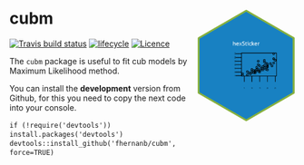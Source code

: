  cubm <img src="man/figures/logo.png" align="right" height="200" align="right"/>
======================

[![Travis build status](https://travis-ci.org/fhernanb/cubm.svg?branch=master)](https://travis-ci.org/fhernanb/cubm)
[![lifecycle](https://img.shields.io/badge/lifecycle-experimental-orange.svg)](https://www.tidyverse.org/lifecycle/#experimental)
[![Licence](https://img.shields.io/badge/licence-GPL--3-blue.svg)](https://www.gnu.org/licenses/gpl-3.0.en.html)

The `cubm` package is useful to fit cub models by Maximum Likelihood method.

You can install the **development** version from Github, for this you need to copy the next code into your console.

```{r, eval = FALSE}
if (!require('devtools')) install.packages('devtools')
devtools::install_github('fhernanb/cubm', force=TRUE)
```